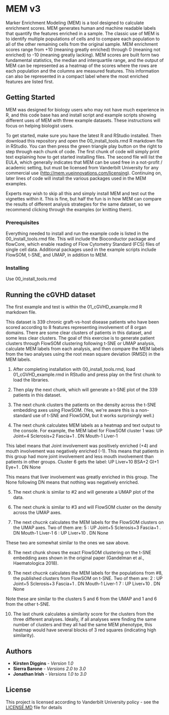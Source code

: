 # MEM v3

Marker Enrichment Modeling (MEM) is a tool designed to calculate enrichment scores.  MEM generates human and machine readable labels that quantify the features enriched in a sample.  The classic use of MEM is to identify multiple populations of cells and to compare each population to all of the other remaining cells from the original sample.  MEM enrichment scores range from +10 (meaning greatly enriched) through 0 (meaning not enriched) to -10 (meaning greatly lacking).  MEM scores are built form two fundamental statistics, the median and interquartile range, and the output of MEM can be represented as a heatmap of the scores where the rows are each population and the columns are measured features.  This information can also be represented in a compact label where the most enriched features are listed first.

## Getting Started

MEM was designed for biology users who may not have much experience in R, and this code base has and install script and example scripts showing different uses of MEM with three example datasets.  These instructions will focus on helping biologist users.  

To get started, make sure you have the latest R and RStudio installed.  Then download this repository and open the 00_install_tools.rmd R markdown file in RStudio.  You can then press the green triangle play button on the right to step through each chunk of code.  The first chunk of code will simply print text explaining how to get started installing files.  The second file will list the EULA, which generally indicates that MEM can be used free in a not-profit / academic setting, but must be licensed from Vanderbilt University for any commercial use (http://mem.vueinnovations.com/licensing).  Continuing on, later lines of code will install the various packages used in the MEM examples.

Experts may wish to skip all this and simply install MEM and test out the vignettes within it.  This is fine, but half the fun is in how MEM can compare the results of different analysis strategies for the same dataset, so we recommend clicking through the examples (or knitting them).

### Prerequisites

Everything needed to install and run the example code is listed in the 00_install_tools.rmd file.  This will include the Bioconductor package and flowCore, which enable reading of Flow Cytometry Standard (FCS) files of single cell data.  Additional packages used in the example scripts include FlowSOM, t-SNE, and UMAP, in addition to MEM.

### Installing

Use 00_install_tools.rmd

## Running the cGVHD dataset

The first example and test is within the 01_cGVHD_example.rmd R markdown file.  

This dataset is 339 chronic graft-vs-host disease patients who have been scored according to 8 features representing involvement of 8 organ domains.  There are some clear clusters of patients in this dataset, and some less clear clusters.  The goal of this exercise is to generate patient clusters through FlowSOM clustering following t-SNE or UMAP analysis, calculate MEM labels from each analysis, and then compare the MEM labels from the two analyses using the root mean square deviation (RMSD) in the MEM labels.

1) After completing installation with 00_install_tools.rmd, load 01_cGVHD_example.rmd in RStudio and press play on the first chunk to load the libraries.  

2) Then play the next chunk, which will generate a t-SNE plot of the 339 patients in this dataset.  

3) The next chunk clusters the patients on the density across the t-SNE embedding axes using FlowSOM.  (Yes, we're aware this is a non-standard use of t-SNE and FlowSOM, but it works surprisingly well.)

4) The next chunk calculates MEM labels as a heatmap and text output to the console.  For example, the MEM label for FlowSOM cluster 1 was: 
UP Joint+4 Sclerosis+2 Fascia+1 . DN Mouth-1 Liver-1

This label means that Joint involvement was positively enriched (+4) and mouth involvement was negatively enriched (-1).  This means that patients in this group had more joint involvement and less mouth involvement than patients in other groups.  Cluster 6 gets the label:
UP Liver+10 BSA+2 GI+1 Eye+1 . DN None

This means that liver involvement was greatly enriched in this group.  The None following DN means that nothing was negatively enriched.

5) The next chunk is similar to #2 and will generate a UMAP plot of the data.

6) The next chunk is similar to #3 and will FlowSOM cluster on the density across the UMAP axes.

7) The next chucnk calculates the MEM labels for the FlowSOM clusters on the UMAP axes.  Two of them are:
5 : UP Joint+5 Sclerosis+3 Fascia+1 . DN Mouth-1 Liver-1
6 : UP Liver+10 . DN None

These two are somewhat similar to the ones we saw above.  

8) The next chunk shows the exact FlowSOM clustering on the t-SNE embedding axes shown in the original paper (Gandelman et al., Haematologica 2018).

9) The next chucnk calculates the MEM labels for the populations from #8, the published clusters from FlowSOM on t-SNE.  Two of them are:
2 : UP Joint+5 Sclerosis+3 Fascia+1 . DN Mouth-1 Liver-1
7 : UP Liver+10 . DN None

Note these are similar to the clusters 5 and 6 from the UMAP and 1 and 6 from the other t-SNE.  

10) The last chunk calculates a similarity score for the clusters from the three different analyses.  Ideally, if all analyses were finding the same number of clusters and they all had the same MEM phenotype, this heatmap would have several blocks of 3 red squares (indicating high similarity).

## Authors

* **Kirsten Diggins** - *Version 1.0* 
* **Sierra Barone** - *Versions 2.0 to 3.0* 
* **Jonathan Irish** - *Versions 1.0 to 3.0* 

## License

This project is licensed according to Vanderbilt University policy - see the [LICENSE.MD](LICENSE.MD) file for details
